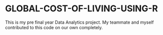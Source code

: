 # GLOBAL-COST-OF-LIVING-USING-R
This is my pre final year Data Analytics project. My teammate and myself contributed to this code on our own completely.
